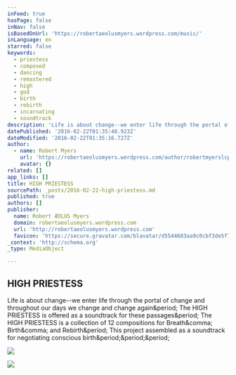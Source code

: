```yaml
---
inFeed: true
hasPage: false
inNav: false
isBasedOnUrl: 'https://robertaeolusmyers.wordpress.com/music/'
inLanguage: en
starred: false
keywords:
  - priestess
  - composed
  - dancing
  - remastered
  - high
  - god
  - birth
  - rebirth
  - incarnating
  - soundtrack
description: 'Life is about change--we enter life through the portal of change and throughout our days we change and change again. The HIGH PRIESTESS is offered as a soundtrack for these passages. The HIGH PRIESTESS is a collection of 12 compositions for Breath, Birth, and Rebirth. This project assembled as a soundtrack for negotiating conscious birth...'
datePublished: '2016-02-22T01:35:48.923Z'
dateModified: '2016-02-22T01:35:16.727Z'
author:
  - name: Robert Myers
    url: 'https://robertaeolusmyers.wordpress.com/author/robertmyerslcpc/'
    avatar: {}
related: []
app_links: []
title: HIGH PRIESTESS
sourcePath: _posts/2016-02-22-high-priestess.md
published: true
authors: []
publisher:
  name: Robert ÆOLUS Myers
  domain: robertaeolusmyers.wordpress.com
  url: 'http://robertaeolusmyers.wordpress.com'
  favicon: 'https://secure.gravatar.com/blavatar/d5544683aa9c0cbf3de5f74cce82da37?s=16'
_context: 'http://schema.org'
_type: MediaObject

---
```

<article style=""><h1>HIGH PRIESTESS</h1><p>Life is about change--we enter life through the portal of change and throughout our days we change and change again&amp;period; The HIGH PRIESTESS is offered as a soundtrack for these passages&amp;period; The HIGH PRIESTESS is a collection of 12 compositions for Breath&amp;comma; Birth&amp;comma; and Rebirth&amp;period; This project assembled as a soundtrack for negotiating conscious birth&amp;period;&amp;period;&amp;period;</p><img src="https://robertaeolusmyers.files.wordpress.com/2012/02/hp-insert.jpg?w=723&amp;h=719" /></article>

![](https://the-grid-user-content.s3-us-west-2.amazonaws.com/c3d01c5f-107d-456e-afbd-78e49998d729.jpg)